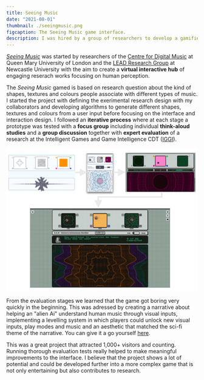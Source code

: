 ```yaml
---
title: Seeing Music
date: "2021-08-01"
thumbnail: ./seeingmusic.png
figcaption: The Seeing Music game interface.
description: I was hired by a group of researchers to develop a gamified study environment. It is part of a larger project that was first presented online at the Edinburgh Science Festival in 2021.
---
```


<a target="_blank" rel="noopener noreferrer" href="https://www.seeingmusic.app/">*Seeing Music*</a> was started by researchers of 
the <a target="_blank" rel="noopener noreferrer" href="http://c4dm.eecs.qmul.ac.uk/">Centre for Digital Music</a> at Queen Mary University of London and the <a target="_blank" rel="noopener noreferrer" href="https://www.ncl.ac.uk/elll/research/linguistics/lead/">LEAD Research Group</a> at Newcastle University with the aim to create a **virtual interactive hub** of engaging reserach works focusing on human perception. 

The *Seeing Music* gamed is based on research question about the kind of shapes, textures and colours people associate with different types of music. I started the project with defining the exerimental research design with my collaborators and developing algorithms to generate different shapes, textures and colours from a user input before focusing on the interface and interaction design. I followed an **iterative process** where at each stage a prototype was tested with a **focus group** including individual **think-aloud studies** and a **group discussion** together with **expert evaluation** of a research at the Intelligent Games and Game Intelligence CDT (<a target="_blank" rel="noopener noreferrer" href="https://iggi.org.uk/">IGGI</a>). 

![Seeing Music game development](./design_process.png "The different stages of prototype development for the Seeing Music game. The final interface was implemented in React.js.")

From the evaluation stages we learned that the game got boring very quickly in the beginning. This was adressed by creating a narrative about helping an "alien Ai" understand human music through visual inputs, implementing a levelling system in which players could unlock new visual inputs, play modes and music and an aesthetic that matched the sci-fi theme of the narrative. You can give it a go yourself <a target="_blank" rel="noopener noreferrer" href="https://www.seeingmusic.app/see-music">here</a>.

This was a great project that attracted 1,000+ visitors and counting. Running thorough evaluation tests really helped to make meaningful improvements to the interface. I believe that the project shows a lot of potential and could be developed further into a more complex game that is not only entertaining but also contributes to research. 
